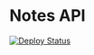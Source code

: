 # Notes API
[![Deploy Status](https://img.shields.io/badge/Live_Demo-on_Render-46B874?style=flat-square&logo=render)](https://nodej-hw-j6u8.onrender.com/)


